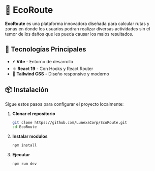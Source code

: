 # 🌿 EcoRoute

**EcoRoute** es una plataforma innovadora diseñada para calcular rutas y zonas en donde los usuarios podran realizar diversas actividades sin el temor de los daños que les pueda causar los malos resultados.

## 🚀 Tecnologías Principales
- ⚡ **Vite** - Entorno de desarrollo 
- ⚛️ **React 19** - Con Hooks y React Router
- 🎨 **Tailwind CSS** - Diseño responsive y moderno

## 📦 Instalación

Sigue estos pasos para configurar el proyecto localmente:

1. **Clonar el repositorio**
   ```bash
   git clone https://github.com/LunexaCorp/EcoRoute.git
   cd EcoRoute
2. **Instalar modulos**
   ```bash
   npm install
2. **Ejecutar**
   ```bash
   npm run dev